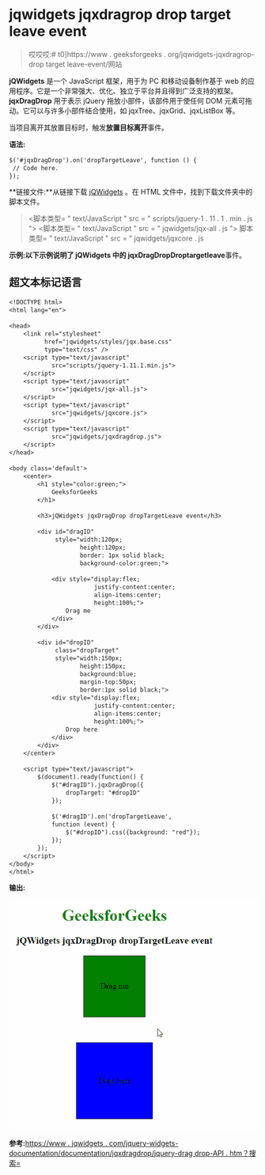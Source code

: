 # jqwidgets jqxdragrop drop target leave event

> 哎哎哎:# t0]https://www . geeksforgeeks . org/jqwidgets-jqxdragrop-drop target leave-event/网站

**jQWidgets** 是一个 JavaScript 框架，用于为 PC 和移动设备制作基于 web 的应用程序。它是一个非常强大、优化、独立于平台并且得到广泛支持的框架。 **jqxDragDrop** 用于表示 jQuery 拖放小部件，该部件用于使任何 DOM 元素可拖动。它可以与许多小部件结合使用，如 jqxTree、jqxGrid、jqxListBox 等。

当项目离开其放置目标时，触发**放置目标离开**事件。

**语法:**

```
$('#jqxDragDrop').on('dropTargetLeave', function () {
 // Code here.
});
```

**链接文件:**从链接下载 [jQWidgets](https://www.jqwidgets.com/download/) 。在 HTML 文件中，找到下载文件夹中的脚本文件。

> <link rel="”stylesheet”" href="”jqwidgets/styles/jqx.base.css”" type="”text/css”">
> <脚本类型= " text/JavaScript " src = " scripts/jquery-1 . 11 . 1 . min . js "></脚本>
> <脚本类型= " text/JavaScript " src = " jqwidgets/jqx-all . js "></脚本>
> 脚本类型= " text/JavaScript " src = " jqwidgets/jqxcore . js

**示例:**以下示例说明了 jQWidgets 中的 jqxDragDrop**Droptargetleave**事件。

## 超文本标记语言

```
<!DOCTYPE html>
<html lang="en">

<head>
    <link rel="stylesheet" 
          href="jqwidgets/styles/jqx.base.css"
          type="text/css" />
    <script type="text/javascript"
            src="scripts/jquery-1.11.1.min.js">
    </script>
    <script type="text/javascript"
            src="jqwidgets/jqx-all.js">
    </script>
    <script type="text/javascript"
            src="jqwidgets/jqxcore.js">
    </script>
    <script type="text/javascript"
            src="jqwidgets/jqxdragdrop.js">
    </script>
</head>

<body class='default'>
    <center>
        <h1 style="color:green;">
            GeeksforGeeks
        </h1>

        <h3>jQWidgets jqxDragDrop dropTargetLeave event</h3>

        <div id="dragID" 
             style="width:120px;
                    height:120px;
                    border: 1px solid black;
                    background-color:green;">

            <div style="display:flex;
                        justify-content:center;
                        align-items:center;
                        height:100%;">
                Drag me
            </div>
        </div>

        <div id="dropID"  
             class="dropTarget" 
             style="width:150px; 
                    height:150px; 
                    background:blue; 
                    margin-top:50px;
                    border:1px solid black;">
            <div style="display:flex;
                        justify-content:center;
                        align-items:center;
                        height:100%;">
                Drop here
            </div>
        </div>
    </center>

    <script type="text/javascript">
        $(document).ready(function() {
            $("#dragID").jqxDragDrop({
                dropTarget: "#dropID"
            });

            $('#dragID').on('dropTargetLeave', 
            function (event) {
                $("#dropID").css({background: "red"});
            });
        });
    </script>
</body>
</html>
```

**输出:**

![](img/1cebcb8476cb1b03bc9832f3f5c2feb0.png)

**参考:**[https://www . jqwidgets . com/jquery-widgets-documentation/documentation/jqxdragdrop/jquery-drag drop-API . htm？搜索=](https://www.jqwidgets.com/jquery-widgets-documentation/documentation/jqxdragdrop/jquery-dragdrop-api.htm?search=)